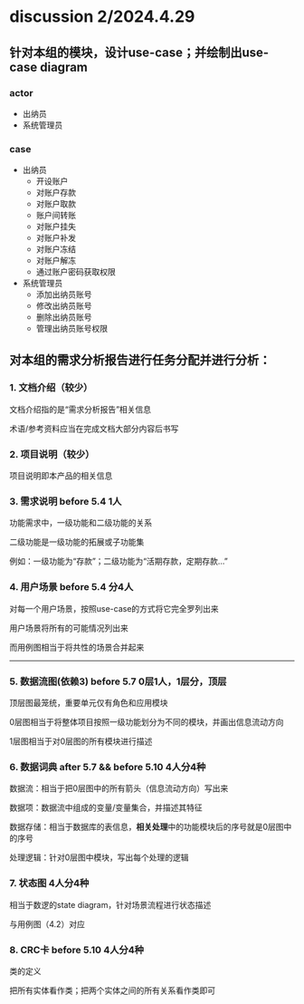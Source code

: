 # discussion 2/2024.4.29

## 针对本组的模块，设计use-case；并绘制出use-case diagram

### actor

- 出纳员
- 系统管理员

### case

- 出纳员
  - 开设账户
  - 对账户存款
  - 对账户取款
  - 账户间转账
  - 对账户挂失
  - 对账户补发
  - 对账户冻结
  - 对账户解冻
  - 通过账户密码获取权限
- 系统管理员
  - 添加出纳员账号
  - 修改出纳员账号
  - 删除出纳员账号
  - 管理出纳员账号权限

## 对本组的需求分析报告进行任务分配并进行分析：

### 1. 文档介绍（较少）

文档介绍指的是“需求分析报告”相关信息

术语/参考资料应当在完成文档大部分内容后书写

### 2. 项目说明（较少）

项目说明即本产品的相关信息

### 3. 需求说明 before 5.4 1人

功能需求中，一级功能和二级功能的关系

二级功能是一级功能的拓展或子功能集

例如：一级功能为“存款”；二级功能为“活期存款，定期存款...”

### 4. 用户场景 before 5.4 分4人

对每一个用户场景，按照use-case的方式将它完全罗列出来

用户场景将所有的可能情况列出来

而用例图相当于将共性的场景合并起来

---

### 5. 数据流图(依赖3) before 5.7 0层1人，1层分，顶层

顶层图最笼统，重要单元仅有角色和应用模块

0层图相当于将整体项目按照一级功能划分为不同的模块，并画出信息流动方向

1层图相当于对0层图的所有模块进行描述

### 6. 数据词典 after 5.7 && before 5.10 4人分4种

数据流：相当于把0层图中的所有箭头（信息流动方向）写出来

数据项：数据流中组成的变量/变量集合，并描述其特征

数据存储：相当于数据库的表信息，**相关处理**中的功能模块后的序号就是0层图中的序号

处理逻辑：针对0层图中模块，写出每个处理的逻辑

### 7. 状态图 4人分4种

相当于数逻的state diagram，针对场景流程进行状态描述

与用例图（4.2）对应

### 8. CRC卡 before 5.10 4人分4种

类的定义

把所有实体看作类；把两个实体之间的所有关系看作类即可
